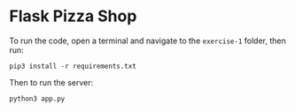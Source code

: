 # Flask Pizza Shop

To run the code, open a terminal and navigate to the `exercise-1` folder, then run:

```
pip3 install -r requirements.txt
```

Then to run the server:

```
python3 app.py


```
